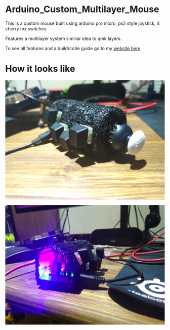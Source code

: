 # Arduino_Custom_Multilayer_Mouse
This is a custom mouse built using arduino pro micro, ps2 style joystick, 4 cherry mx switches.

Features a multilayer system similiar idea to qmk layers.

To see all features and a build/code guide go to my [website here](https://artiomsu.github.io/?cat=container_Projects&iteminner=null&catonly=0&item=container_arduinocustommouse)

# How it looks like
![Custom mouse](/screens/21.jpg)

![Custom mouse](/screens/20.jpg)
